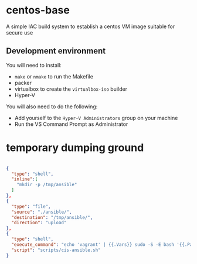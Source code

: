 # centos-base
A simple IAC build system to establish a centos VM image suitable for secure use

## Development environment

You will need to install:

- `make` or `nmake` to run the Makefile
- packer
- virtualbox to create the `virtualbox-iso` builder
- Hyper-V

You will also need to do the following:

- Add yourself to the `Hyper-V Administrators` group on your machine
- Run the VS Command Prompt as Administrator


# temporary dumping ground

```json

{
  "type": "shell",
  "inline":[
    "mkdir -p /tmp/ansible"
  ]
},
{
  "type": "file",
  "source": "./ansible/",
  "destination": "/tmp/ansible/",
  "direction": "upload"
},
{
  "type": "shell",
  "execute_command": "echo 'vagrant' | {{.Vars}} sudo -S -E bash '{{.Path}}'",
  "script": "scripts/cis-ansible.sh"
}

```
